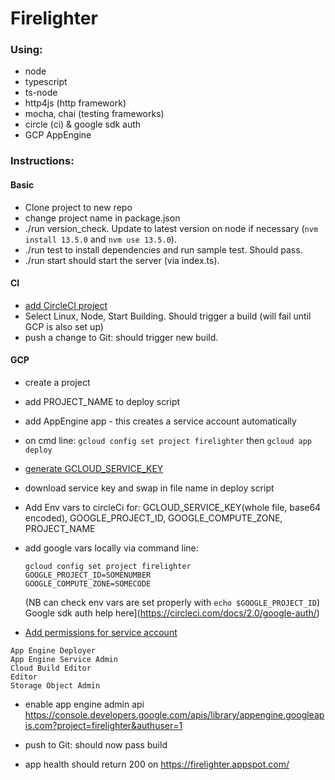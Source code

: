 # Firelighter

### Using: 
- node
- typescript
- ts-node
- http4js (http framework)
- mocha, chai (testing frameworks)
- circle (ci) & google sdk auth
- GCP AppEngine

### Instructions: 
#### Basic
- Clone project to new repo
- change project name in package.json
- ./run version_check. Update to latest version on node if necessary (`nvm install 13.5.0` and `nvm use 13.5.0`). 
- ./run test to install dependencies and run sample test. Should pass.
- ./run start should start the server (via index.ts).

#### CI
- [add CircleCI project](https://circleci.com/add-projects/gh/isabelcooper)
- Select Linux, Node, Start Building. Should trigger a build (will fail until GCP is also set up)
- push a change to Git: should trigger new build.

#### GCP
- create a project 
- add PROJECT_NAME to deploy script 
- add AppEngine app - this creates a service account automatically
- on cmd line: `gcloud config set project firelighter` then `gcloud app deploy`

- [generate GCLOUD_SERVICE_KEY](https://console.cloud.google.com/iam-admin/serviceaccounts?authuser=1&project=firelighter) 
- download service key and swap in file name in deploy script
- Add Env vars to circleCi for: 
GCLOUD_SERVICE_KEY(whole file, base64 encoded), GOOGLE_PROJECT_ID, GOOGLE_COMPUTE_ZONE, PROJECT_NAME
- add google vars locally via command line: 
    ```
    gcloud config set project firelighter
    GOOGLE_PROJECT_ID=SOMENUMBER
    GOOGLE_COMPUTE_ZONE=SOMECODE
    ```
    (NB can check env vars are set properly with `echo $GOOGLE_PROJECT_ID`)
Google sdk auth help here](https://circleci.com/docs/2.0/google-auth/)
- [Add permissions for service account](https://console.cloud.google.com/iam-admin/iam?authuser=1&project=firelighter)
```
App Engine Deployer
App Engine Service Admin
Cloud Build Editor
Editor
Storage Object Admin
```
- enable app engine admin api https://console.developers.google.com/apis/library/appengine.googleapis.com?project=firelighter&authuser=1

- push to Git: should now pass build
- app health should return 200 on https://firelighter.appspot.com/
